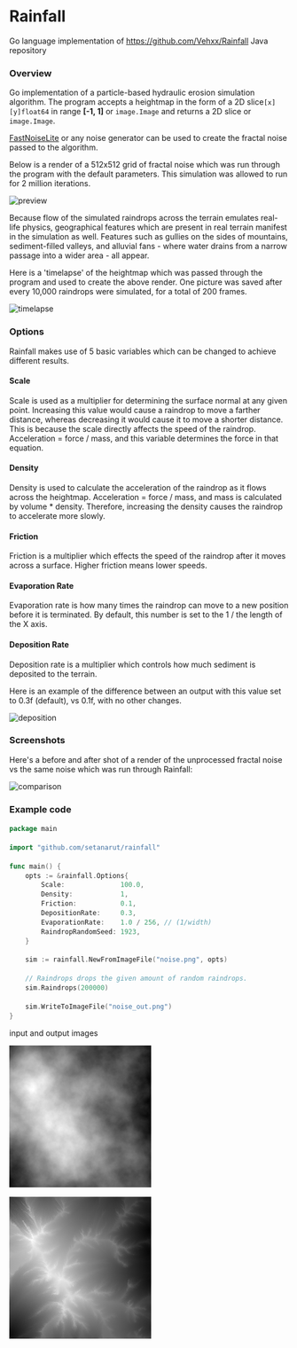 # Rainfall

Go language implementation of https://github.com/Vehxx/Rainfall Java repository

### Overview

Go implementation of a particle-based hydraulic erosion simulation algorithm. The program accepts a heightmap in the form of a 2D slice`[x][y]float64` in range **[-1, 1]** or `image.Image` and returns a 2D slice or `image.Image`.

[FastNoiseLite](https://github.com/Auburn/FastNoiseLite/tree/master/Go) or any noise generator can be used to create the fractal noise passed to the algorithm.

Below is a render of a 512x512 grid of fractal noise which was run through the program with the default parameters. This simulation was allowed to run for 2 million iterations.

![preview](https://github.com/setanarut/rainfall/assets/36481442/62da2715-ad6e-4fae-a4e1-c56dc717d524)

Because flow of the simulated raindrops across the terrain emulates real-life physics, geographical features which are present in real terrain manifest in the simulation as well. Features such as gullies on the sides of mountains, sediment-filled valleys, and alluvial fans - where water drains from a narrow passage into a wider area - all appear. 

Here is a 'timelapse' of the heightmap which was passed through the program and used to create the above render. One picture was saved after every 10,000 raindrops were simulated, for a total of 200 frames.

![timelapse](https://user-images.githubusercontent.com/10524511/138622825-fabf351c-52b1-4fd0-a5fd-cb2d1ebd7e9a.gif)

### Options

Rainfall makes use of 5 basic variables which can be changed to achieve different results.

#### Scale

Scale is used as a multiplier for determining the surface normal at any given point. Increasing this value would cause a raindrop to move a farther distance, whereas decreasing it would cause it to move a shorter distance. This is because the scale directly affects the speed of the raindrop. Acceleration = force / mass, and this variable determines the force in that equation.

#### Density

Density is used to calculate the acceleration of the raindrop as it flows across the heightmap. Acceleration = force / mass, and mass is calculated by volume * density. Therefore, increasing the density causes the raindrop to accelerate more slowly.

#### Friction

Friction is a multiplier which effects the speed of the raindrop after it moves across a surface. Higher friction means lower speeds.

#### Evaporation Rate

Evaporation rate is how many times the raindrop can move to a new position before it is terminated. By default, this number is set to the 1 / the length of the X axis.

#### Deposition Rate

Deposition rate is a multiplier which controls how much sediment is deposited to the terrain.

Here is an example of the difference between an output with this value set to 0.3f (default), vs 0.1f, with no other changes.

![deposition](https://github.com/setanarut/rainfall/assets/36481442/c7769bfe-4340-48d8-a566-486117fcc19e)

### Screenshots

Here's a before and after shot of a render of the unprocessed fractal noise vs the same noise which was run through Rainfall:

![comparison](https://github.com/setanarut/rainfall/assets/36481442/e698e264-2fbc-4c71-b0a2-7a4481799e52)

### Example code

```go
package main

import "github.com/setanarut/rainfall"

func main() {
	opts := &rainfall.Options{
		Scale:              100.0,
		Density:            1,
		Friction:           0.1,
		DepositionRate:     0.3,
		EvaporationRate:    1.0 / 256, // (1/width)
		RaindropRandomSeed: 1923,
	}

	sim := rainfall.NewFromImageFile("noise.png", opts)

	// Raindrops drops the given amount of random raindrops.
	sim.Raindrops(200000)

	sim.WriteToImageFile("noise_out.png")
}
```

input and output images

![input](./examples/test_sim/noise.png)

![output](./examples/test_sim/noise_out.png)
